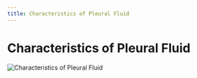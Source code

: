 ```yaml
---
title: Characteristics of Pleural Fluid
---
```

# Characteristics of Pleural Fluid

![Characteristics of Pleural Fluid](https://i.imgur.com/upzcFfC.png)
